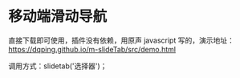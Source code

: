 # 移动端滑动导航

直接下载即可使用，插件没有依赖，用原声 javascript 写的，演示地址：https://dqping.github.io/m-slideTab/src/demo.html

调用方式：slidetab('选择器')；
